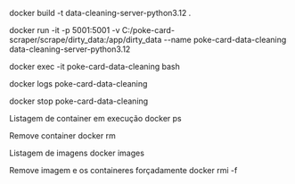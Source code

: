 docker build -t data-cleaning-server-python3.12 .

docker run -it -p 5001:5001 -v C:/poke-card-scraper/scrape/dirty_data:/app/dirty_data --name poke-card-data-cleaning data-cleaning-server-python3.12

docker exec -it poke-card-data-cleaning bash

docker logs poke-card-data-cleaning

docker stop poke-card-data-cleaning

Listagem de container em execução
docker ps

Remove container
docker rm <NAMES>

Listagem de imagens
docker images

Remove imagem e os containeres forçadamente
docker rmi <IMAGE-ID> -f
